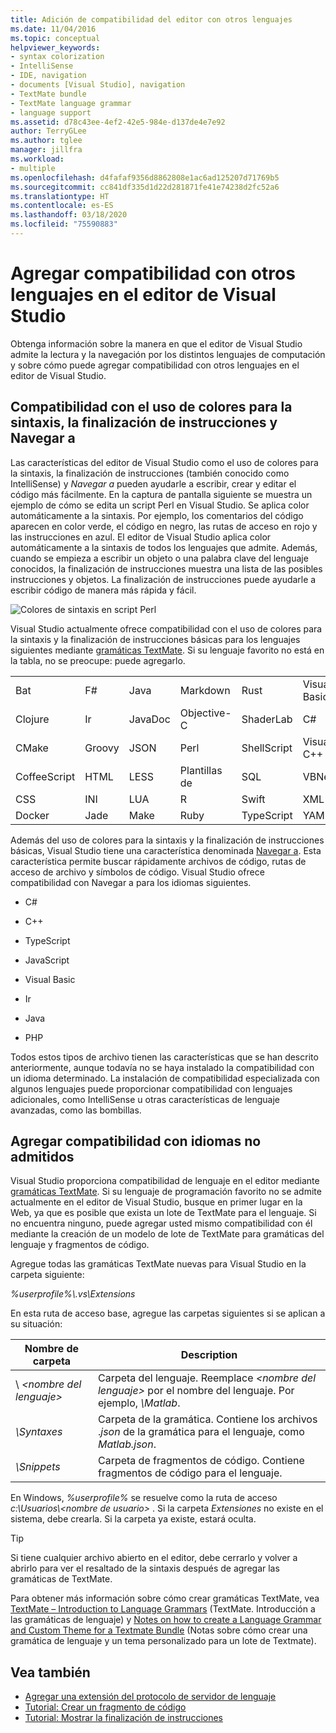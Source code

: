 ```yaml
---
title: Adición de compatibilidad del editor con otros lenguajes
ms.date: 11/04/2016
ms.topic: conceptual
helpviewer_keywords:
- syntax colorization
- IntelliSense
- IDE, navigation
- documents [Visual Studio], navigation
- TextMate bundle
- TextMate language grammar
- language support
ms.assetid: d78c43ee-4ef2-42e5-984e-d137de4e7e92
author: TerryGLee
ms.author: tglee
manager: jillfra
ms.workload:
- multiple
ms.openlocfilehash: d4fafaf9356d8862808e1ac6ad125207d71769b5
ms.sourcegitcommit: cc841df335d1d22d281871fe41e74238d2fc52a6
ms.translationtype: HT
ms.contentlocale: es-ES
ms.lasthandoff: 03/18/2020
ms.locfileid: "75590883"
---
```

# <a name="add-visual-studio-editor-support-for-other-languages"></a>Agregar compatibilidad con otros lenguajes en el editor de Visual Studio

Obtenga información sobre la manera en que el editor de Visual Studio admite la lectura y la navegación por los distintos lenguajes de computación y sobre cómo puede agregar compatibilidad con otros lenguajes en el editor de Visual Studio.

## <a name="syntax-colorization-statement-completion-and-navigate-to-support"></a>Compatibilidad con el uso de colores para la sintaxis, la finalización de instrucciones y Navegar a

Las características del editor de Visual Studio como el uso de colores para la sintaxis, la finalización de instrucciones (también conocido como IntelliSense) y _Navegar a_ pueden ayudarle a escribir, crear y editar el código más fácilmente. En la captura de pantalla siguiente se muestra un ejemplo de cómo se edita un script Perl en Visual Studio. Se aplica color automáticamente a la sintaxis. Por ejemplo, los comentarios del código aparecen en color verde, el código en negro, las rutas de acceso en rojo y las instrucciones en azul. El editor de Visual Studio aplica color automáticamente a la sintaxis de todos los lenguajes que admite. Además, cuando se empieza a escribir un objeto o una palabra clave del lenguaje conocidos, la finalización de instrucciones muestra una lista de las posibles instrucciones y objetos. La finalización de instrucciones puede ayudarle a escribir código de manera más rápida y fácil.

![Colores de sintaxis en script Perl](../ide/media/vside_perledit.png)

Visual Studio actualmente ofrece compatibilidad con el uso de colores para la sintaxis y la finalización de instrucciones básicas para los lenguajes siguientes mediante [gramáticas TextMate](https://manual.macromates.com/en/language_grammars). Si su lenguaje favorito no está en la tabla, no se preocupe: puede agregarlo.

|||||||
|-|-|-|-|-|-|
|Bat|F#|Java|Markdown|Rust|Visual Basic|
|Clojure|Ir|JavaDoc|Objective-C|ShaderLab|C#|
|CMake|Groovy|JSON|Perl|ShellScript|Visual C++|
|CoffeeScript|HTML|LESS|Plantillas de|SQL|VBNet|
|CSS|INI|LUA|R|Swift|XML|
|Docker|Jade|Make|Ruby|TypeScript|YAML|

Además del uso de colores para la sintaxis y la finalización de instrucciones básicas, Visual Studio tiene una característica denominada [Navegar a](https://blogs.msdn.microsoft.com/benwilli/2015/04/09/visual-studio-tip-3-use-navigate-to/). Esta característica permite buscar rápidamente archivos de código, rutas de acceso de archivo y símbolos de código. Visual Studio ofrece compatibilidad con Navegar a para los idiomas siguientes.

- C#

- C++

- TypeScript

- JavaScript

- Visual Basic

- Ir

- Java

- PHP

Todos estos tipos de archivo tienen las características que se han descrito anteriormente, aunque todavía no se haya instalado la compatibilidad con un idioma determinado. La instalación de compatibilidad especializada con algunos lenguajes puede proporcionar compatibilidad con lenguajes adicionales, como IntelliSense u otras características de lenguaje avanzadas, como las bombillas.

## <a name="add-support-for-non-supported-languages"></a>Agregar compatibilidad con idiomas no admitidos

Visual Studio proporciona compatibilidad de lenguaje en el editor mediante [gramáticas TextMate](https://manual.macromates.com/en/language_grammars). Si su lenguaje de programación favorito no se admite actualmente en el editor de Visual Studio, busque en primer lugar en la Web, ya que es posible que exista un lote de TextMate para el lenguaje. Si no encuentra ninguno, puede agregar usted mismo compatibilidad con él mediante la creación de un modelo de lote de TextMate para gramáticas del lenguaje y fragmentos de código.

Agregue todas las gramáticas TextMate nuevas para Visual Studio en la carpeta siguiente:

*%userprofile%\\.vs\Extensions*

En esta ruta de acceso base, agregue las carpetas siguientes si se aplican a su situación:

|Nombre de carpeta|Description|
|-----------------|-----------------|
|\\ *\<nombre del lenguaje>*|Carpeta del lenguaje. Reemplace *\<nombre del lenguaje>* por el nombre del lenguaje. Por ejemplo, *\Matlab*.|
|*\Syntaxes*|Carpeta de la gramática. Contiene los archivos .*json* de la gramática para el lenguaje, como *Matlab.json*.|
|*\Snippets*|Carpeta de fragmentos de código. Contiene fragmentos de código para el lenguaje.|

En Windows, *%userprofile%* se resuelve como la ruta de acceso *c:\Usuarios\\\<nombre de usuario>* . Si la carpeta *Extensiones* no existe en el sistema, debe crearla. Si la carpeta ya existe, estará oculta.

> [!TIP]
> Si tiene cualquier archivo abierto en el editor, debe cerrarlo y volver a abrirlo para ver el resaltado de la sintaxis después de agregar las gramáticas de TextMate.

Para obtener más información sobre cómo crear gramáticas TextMate, vea [TextMate – Introduction to Language Grammars](https://developmentality.wordpress.com/2011/02/08/textmate-introduction-to-language-grammars/) (TextMate. Introducción a las gramáticas de lenguaje) y [Notes on how to create a Language Grammar and Custom Theme for a Textmate Bundle](https://benparizek.com/notebook/notes-on-how-to-create-a-language-grammar-and-custom-theme-for-a-textmate-bundle) (Notas sobre cómo crear una gramática de lenguaje y un tema personalizado para un lote de Textmate).

## <a name="see-also"></a>Vea también

- [Agregar una extensión del protocolo de servidor de lenguaje](../extensibility/adding-an-lsp-extension.md)
- [Tutorial: Crear un fragmento de código](../ide/walkthrough-creating-a-code-snippet.md)
- [Tutorial: Mostrar la finalización de instrucciones](../extensibility/walkthrough-displaying-statement-completion.md)
